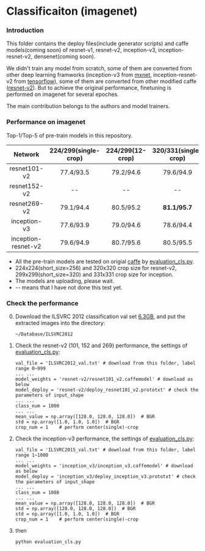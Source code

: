 # Classificaiton (imagenet)

### Introduction
This folder contains the deploy files(include generator scripts) and caffe models(coming soon) of resnet-v1, resnet-v2, inception-v3, inception-resnet-v2, densenet(coming soon).

We didn't train any model from scratch, some of them are converted from other deep learning framworks (inception-v3 from [mxnet](https://github.com/dmlc/mxnet-model-gallery/blob/master/imagenet-1k-inception-v3.md), inception-resnet-v2 from [tensorflow](https://github.com/tensorflow/models/blob/master/slim/nets/inception_resnet_v2.py)), some of them are converted from other modified caffe ([resnet-v2](https://github.com/yjxiong/caffe/tree/mem)). But to achieve the original performance, finetuning is performed on imagenet for several epoches. 

The main contribution belongs to the authors and model trainers.

### Performance on imagenet
Top-1/Top-5 of pre-train models in this repository.

Network|224/299(single-crop)|224/299(12-crop)|320/331(single-crop)|320/331(12-crop)
:---:|:---:|:---:|:---:|:---:
resnet101-v2| 77.4/93.5 | 79.2/94.6 | 79.6/94.9 | 80.4/95.4 
resnet152-v2| -- | -- | -- | -- 
resnet269-v2| 79.1/94.4 | 80.5/95.2 | **81.1/95.7** | -- 
inception-v3| 77.6/93.9 | 79.0/94.6 | 78.6/94.4 | 79.9/95.1 
inception-resnet-v2| 79.6/94.9 | 80.7/95.6 | 80.5/95.5 | -- 

- All the pre-train models are tested on origial [caffe](https://github.com/BVLC/caffe) by [evaluation_cls.py](https://github.com/soeaver/caffe-model/blob/master/cls/evaluation_cls.py).
- 224x224(short_size=256) and 320x320 crop size for resnet-v2, 299x299(short_size=320) and 331x331 crop size for inception.
- The models are uploading, please wait.
- -- means that I have not done this test yet.

### Check the performance
0. Download the ILSVRC 2012 classification val set [6.3GB](http://www.image-net.org/challenges/LSVRC/2012/nnoupb/ILSVRC2012_img_val.tar), and put the extracted images into the directory:
    ```
    ~/Database/ILSVRC2012
    ```

0. Check the resnet-v2 (101, 152 and 269) performance, the settings of [evaluation_cls.py](https://github.com/soeaver/caffe-model/blob/master/cls/evaluation_cls.py):
   
    ```
    val_file = 'ILSVRC2012_val.txt' # download from this folder, label range 0~999
    ... ...
    model_weights = 'resnet-v2/resnet101_v2.caffemodel' # download as below
    model_deploy = 'resnet-v2/deploy_resnet101_v2.prototxt' # check the parameters of input_shape
    ... ...
    class_num = 1000
    ... ...
    mean_value = np.array([128.0, 128.0, 128.0])  # BGR
    std = np.array([1.0, 1.0, 1.0])  # BGR
    crop_num = 1    # perform center(single)-crop
    ```

0. Check the inception-v3 performance, the settings of [evaluation_cls.py](https://github.com/soeaver/caffe-model/blob/master/cls/evaluation_cls.py):
   
    ```
    val_file = 'ILSVRC2015_val.txt' # download from this folder, label range 1~1000
    ... ...
    model_weights = 'inception_v3/inception_v3.caffemodel' # download as below
    model_deploy = 'inception_v3/deploy_inception_v3.prototxt' # check the parameters of input_shape
    ... ...
    class_num = 1008
    ... ...
    mean_value = np.array([128.0, 128.0, 128.0])  # BGR
    std = np.array([128.0, 128.0, 128.0])  # BGR
    std = np.array([1.0, 1.0, 1.0])  # BGR
    crop_num = 1    # perform center(single)-crop
    ```
    
0. then
    ```
    python evaluation_cls.py
    ```
